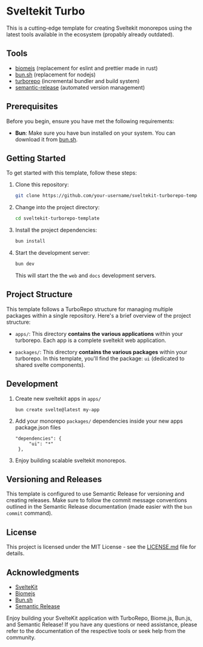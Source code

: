 # Sveltekit Turbo

This is a cutting-edge template for creating Sveltekit monorepos using the latest tools available in the ecosystem (propably already outdated). 

## Tools
- [biomejs](https://biomejs.dev/) (replacement for eslint and prettier made in rust)
- [bun.sh](https://bun.sh/) (replacement for nodejs)
- [turborepo](https://turbo.build/repo) (incremental bundler and build system)
- [semantic-release](https://semantic-release.gitbook.io/semantic-release/) (automated version management)

## Prerequisites

Before you begin, ensure you have met the following requirements:

- **Bun**: Make sure you have bun installed on your system. You can download it from [bun.sh](https://bun.sh/).

## Getting Started

To get started with this template, follow these steps:

1. Clone this repository:

   ```bash
   git clone https://github.com/your-username/sveltekit-turborepo-template.git
   ```

2. Change into the project directory:

   ```bash
   cd sveltekit-turborepo-template
   ```

3. Install the project dependencies:

   ```bash
   bun install
   ```

4. Start the development server:

   ```bash
   bun dev
   ```

   This will start the the `web` and `docs` development servers.

## Project Structure

This template follows a TurboRepo structure for managing multiple packages within a single repository. Here's a brief overview of the project structure:

- `apps/`: This directory **contains the various applications** within your turborepo. Each app is a complete sveltekit web application.

- `packages/`: This directory **contains the various packages** within your turborepo. In this template, you'll find the package: `ui` (dedicated to shared svelte components).

## Development

1. Create new sveltekit apps in `apps/`

   ```
   bun create svelte@latest my-app
   ```

2. Add your monorepo `packages/` dependencies inside your new apps package.json files

   ```
   "dependencies": {
		"ui": "*"
	},
   ```

3. Enjoy building scalable sveltekit monorepos.

## Versioning and Releases

This template is configured to use Semantic Release for versioning and creating releases. Make sure to follow the commit message conventions outlined in the Semantic Release documentation (made easier with the `bun commit` command).

## License

This project is licensed under the MIT License - see the [LICENSE.md](LICENSE.md) file for details.

## Acknowledgments

- [SvelteKit](https://kit.svelte.dev/)
- [Biomejs](https://biomejs.dev/)
- [Bun.sh](https://bun.sh/)
- [Semantic Release](https://semantic-release.gitbook.io/semantic-release/)

Enjoy building your SvelteKit application with TurboRepo, Biome.js, Bun.js, and Semantic Release! If you have any questions or need assistance, please refer to the documentation of the respective tools or seek help from the community.